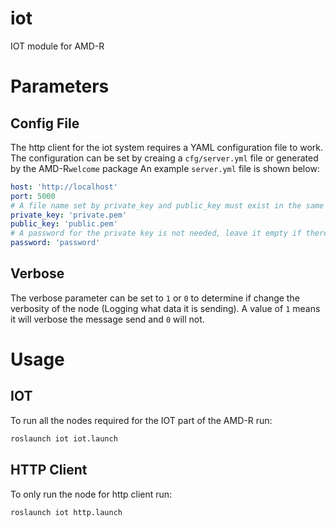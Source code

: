 # iot
IOT module for AMD-R

# Parameters
## Config File
The http client for the iot system requires a YAML configuration file to work.
The configuration can be set by creaing a `cfg/server.yml` file or generated by the AMD-R`welcome` package
An example `server.yml` file is shown below:

``` yaml
host: 'http://localhost'
port: 5000
# A file name set by private_key and public_key must exist in the same directory containing it's respective key
private_key: 'private.pem'
public_key: 'public.pem'
# A password for the private key is not needed, leave it empty if there is none
password: 'password'
```

## Verbose
The verbose parameter can be set to `1` or `0` to determine if change the verbosity of the node
(Logging what data it is sending). A value of `1` means it will verbose the message send and `0` will not.

# Usage
## IOT
To run all the nodes required for the IOT part of the AMD-R run:
``` sh
roslaunch iot iot.launch
```

## HTTP Client
To only run the node for http client run:

``` sh
roslaunch iot http.launch
```
